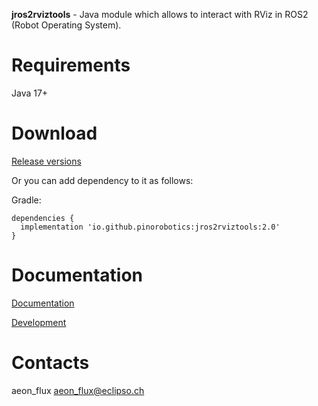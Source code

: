 **jros2rviztools** - Java module which allows to interact with RViz in ROS2 (Robot Operating System).

# Requirements

Java 17+

# Download

[Release versions](jros2rviztools/release/CHANGELOG.md)

Or you can add dependency to it as follows:

Gradle:

```
dependencies {
  implementation 'io.github.pinorobotics:jros2rviztools:2.0'
}
```

# Documentation

[Documentation](http://pinoweb.freetzi.com/jrosrviztools)

[Development](DEVELOPMENT.md)

# Contacts

aeon_flux <aeon_flux@eclipso.ch>
